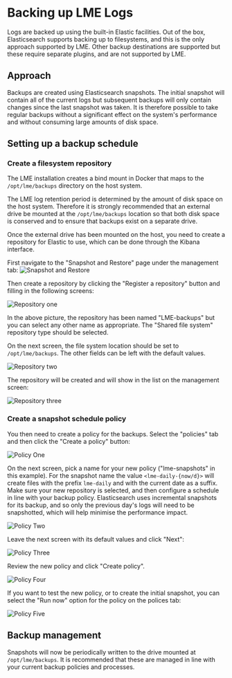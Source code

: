 # Backing up LME Logs

Logs are backed up using the built-in Elastic facilities. Out of the box,
Elasticsearch supports backing up to filesystems, and this is the only approach
supported by LME. Other backup destinations are supported but these require
separate plugins, and are not supported by LME.

## Approach

Backups are created using Elasticsearch snapshots. The initial snapshot will
contain all of the current logs but subsequent backups will only contain changes
since the last snapshot was taken. It is therefore possible to take regular
backups without a significant effect on the system's performance and without
consuming large amounts of disk space.

## Setting up a backup schedule

### Create a filesystem repository

The LME installation creates a bind mount in Docker that maps to the
`/opt/lme/backups` directory on the host system.

The LME log retention period is determined by the amount of disk space on the
host system. Therefore it is strongly recommended that an external drive be
mounted at the `/opt/lme/backups` location so that both disk space is conserved
and to ensure that backups exist on a separate drive.

Once the external drive has been mounted on the host, you need to create a
repository for Elastic to use, which can be done through the Kibana interface.

First navigate to the "Snapshot and Restore" page under the management tab:
![Snapshot and Restore](backup_pics/snapshot_and_restore.png)

Then create a repository by clicking the "Register a repository" button and
filling in the following screens:

![Repository one](backup_pics/repository_1.png)

In the above picture, the repository has been named "LME-backups" but you can
select any other name as appropriate. The "Shared file system" repository type
should be selected.

On the next screen, the file system location should be set to
`/opt/lme/backups`. The other fields can be left with the default values.

![Repository two](backup_pics/repository_2.png)

The repository will be created and will show in the list on the management
screen:

![Repository three](backup_pics/repository_3.png)

### Create a snapshot schedule policy

You then need to create a policy for the backups. Select the "policies" tab and
then click the "Create a policy" button:

![Policy One](backup_pics/policy_1.png)

On the next screen, pick a name for your new policy ("lme-snapshots" in this
example). For the snapshot name the value `<lme-daily-{now/d}>` will create
files with the prefix `lme-daily` and with the current date as a suffix. Make
sure your new repository is selected, and then configure a schedule in line with
your backup policy. Elasticsearch uses incremental snapshots for its backup,
and so only the previous day's logs will need to be snapshotted, which will help
minimise the performance impact.

![Policy Two](backup_pics/policy_2.png)

Leave the next screen with its default values and click "Next":

![Policy Three](backup_pics/policy_3.png)

Review the new policy and click "Create policy".

![Policy Four](backup_pics/policy_4.png)

If you want to test the new policy, or to create the initial snapshot, you can
select the "Run now" option for the policy on the polices tab:

![Policy Five](backup_pics/policy_5.png)


## Backup management

Snapshots will now be periodically written to the drive mounted at
`/opt/lme/backups`. It is recommended that these are managed in line with your
current backup policies and processes.